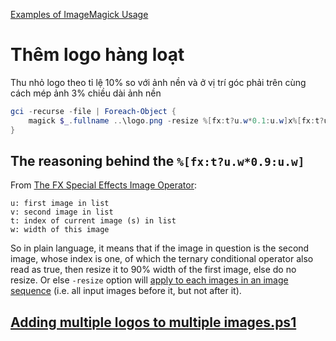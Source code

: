 [Examples of ImageMagick Usage](https://imagemagick.org/Usage/ "Examples of ImageMagick Usage")

# Thêm logo hàng loạt
Thu nhỏ logo theo tỉ lệ 10% so với ảnh nền và ở vị trí góc phải trên cùng cách mép ảnh 3% chiều dài ảnh nền
```PowerShell
gci -recurse -file | Foreach-Object {
	magick $_.fullname ..\logo.png -resize %[fx:t?u.w*0.1:u.w]x%[fx:t?u.h*0.1:u.h] -gravity northeast -geometry +%[fx:t?u.w*0.03:u.w]+%[fx:t?u.w*0.03:u.w] -composite new"$_.name"
} 
```

## The reasoning behind the `%[fx:t?u.w*0.9:u.w]`
From [The FX Special Effects Image Operator](https://imagemagick.org/script/fx.php "ImageMagick – The FX Special Effects Image Operator"):

```
u: first image in list
v: second image in list
t: index of current image (s) in list
w: width of this image
```

So in plain language, it means that if the image in question is the second image, whose index is one, of which the ternary conditional operator also read as true, then resize it to 90% width of the first image, else do no resize. Or else `-resize` option will [apply to each images in an image sequence](https://imagemagick.org/script/command-line-processing.php#operator) (i.e. all input images before it, but not after it).

## [Adding multiple logos to multiple images.ps1](https://gist.github.com/ooker777/7b559db31c1dcc4071592054baa1017e)
